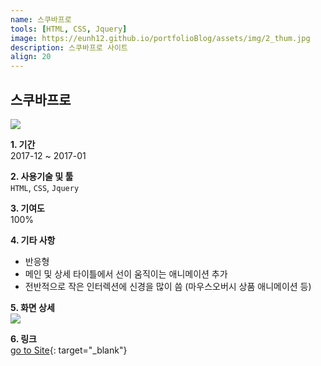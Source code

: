 ```yaml
---
name: 스쿠바프로
tools: [HTML, CSS, Jquery]
image: https://eunh12.github.io/portfolioBlog/assets/img/2_thum.jpg
description: 스쿠바프로 사이트
align: 20
---
```


## 스쿠바프로
![](https://eunh12.github.io/portfolioBlog/assets/img/2_title.jpg)

**1. 기간**   
2017-12 ~ 2017-01    
  
**2. 사용기술 및 툴**   
`HTML`, `CSS`, `Jquery`  
  
**3. 기여도**   
100%   
   
**4. 기타 사항**   
- 반응형   
- 메인 및 상세 타이틀에서 선이 움직이는 애니메이션 추가  
- 전반적으로 작은 인터렉션에 신경을 많이 씀 (마우스오버시 상품 애니메이션 등)
   
**5. 화면 상세**   
![](https://eunh12.github.io/portfolioBlog/assets/img/2_cont.jpg)  
  
**6. 링크**   
[go to Site](http://www.scubapro.co.kr/){: target="_blank"}
